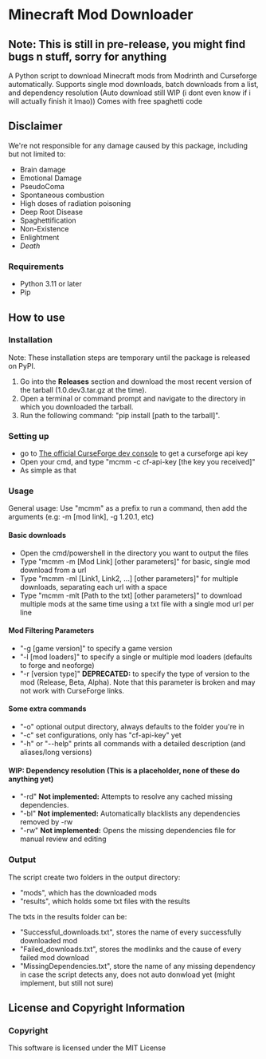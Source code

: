 # Minecraft Mod Downloader

## Note: This is still in pre-release, you might find bugs n stuff, sorry for anything

A Python script to download Minecraft mods from Modrinth and Curseforge automatically.
Supports single mod downloads, batch downloads from a list, and dependency resolution (Auto download still WIP (i dont even know if i will actually finish it lmao))
Comes with free spaghetti code

## Disclaimer

We're not responsible for any damage caused by this package, including but not limited to:

- Brain damage
- Emotional Damage
- PseudoComa
- Spontaneous combustion
- High doses of radiation poisoning
- Deep Root Disease
- Spaghettification
- Non-Existence
- Enlightment
- *Death*

### Requirements

- Python 3.11 or later
- Pip

## How to use

### Installation

Note: These installation steps are temporary until the package is released on PyPI.

1. Go into the **Releases** section and download the most recent version of the tarball (1.0.dev3.tar.gz at the time).
2. Open a terminal or command prompt and navigate to the directory in which you downloaded the tarball.
3. Run the following command: "pip install [path to the tarball]".

### Setting up

- go to [The official CurseForge dev console](https://console.curseforge.com/#%2Fapi-keys) to get a curseforge api key
- Open your cmd, and type "mcmm -c cf-api-key [the key you received]"
- As simple as that

### Usage

General usage: Use "mcmm" as a prefix to run a command, then add the arguments (e.g: -m [mod link], -g 1.20.1, etc)

#### Basic downloads

- Open the cmd/powershell in the directory you want to output the files
- Type "mcmm -m [Mod Link] [other parameters]" for basic, single mod download from a url
- Type "mcmm -ml [Link1, Link2, ...] [other parameters]" for multiple downloads, separating each url with a space
- Type "mcmm -mlt [Path to the txt] [other parameters]" to download multiple mods at the same time using a txt file with a single mod url per line

#### Mod Filtering Parameters

- "-g [game version]" to specify a game version
- "-l [mod loaders]" to specify a single or multiple mod loaders (defaults to forge and neoforge)
- "-r [version type]" **DEPRECATED:** to specify the type of version to the mod (Release, Beta, Alpha). Note that this parameter is broken and may not work with CurseForge links.

#### Some extra commands

- "-o" optional output directory, always defaults to the folder you're in
- "-c" set configurations, only has "cf-api-key" yet
- "-h" or "--help" prints all commands with a detailed description (and aliases/long versions)

#### **WIP:** Dependency resolution (This is a placeholder, none of these do anything yet)

- "-rd" **Not implemented:** Attempts to resolve any cached missing dependencies.
- "-bl" **Not implemented:** Automatically blacklists any dependencies removed by -rw
- "-rw" **Not implemented:** Opens the missing dependencies file for manual review and editing

### Output

The script create two folders in the output directory:

- "mods", which has the downloaded mods
- "results", which holds some txt files with the results

The txts in the results folder can be:

- "Successful_downloads.txt", stores the name of every successfully downloaded mod
- "Failed_downloads.txt", stores the modlinks and the cause of every failed mod download
- "MissingDependencies.txt", store the name of any missing dependency in case the script detects any, does not auto donwload yet (might implement, but still not sure)

## License and Copyright Information

### Copyright

This software is licensed under the MIT License
